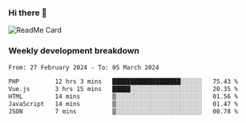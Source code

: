 ### Hi there 👋

<!--
**itzcy/itzcy** is a ✨ _special_ ✨ repository because its `README.md` (this file) appears on your GitHub profile.

Here are some ideas to get you started:

- 🔭 I’m currently working on ...
- 🌱 I’m currently learning ...
- 👯 I’m looking to collaborate on ...
- 🤔 I’m looking for help with ...
- 💬 Ask me about ...
- 📫 How to reach me: ...
- 😄 Pronouns: ...
- ⚡ Fun fact: ...
-->
![ReadMe Card](https://github-readme-stats.vercel.app/api?username=itzcy&show_icons=true&title_color=2d3198&icon_color=797cb8&text_color=24292e&bg_color=f6f8fa)

### Weekly development breakdown
<!--START_SECTION:waka-->

```txt
From: 27 February 2024 - To: 05 March 2024

PHP          12 hrs 3 mins   ███████████████████░░░░░░   75.43 %
Vue.js       3 hrs 15 mins   █████░░░░░░░░░░░░░░░░░░░░   20.35 %
HTML         14 mins         ▒░░░░░░░░░░░░░░░░░░░░░░░░   01.56 %
JavaScript   14 mins         ▒░░░░░░░░░░░░░░░░░░░░░░░░   01.47 %
JSON         7 mins          ▒░░░░░░░░░░░░░░░░░░░░░░░░   00.78 %
```

<!--END_SECTION:waka-->
